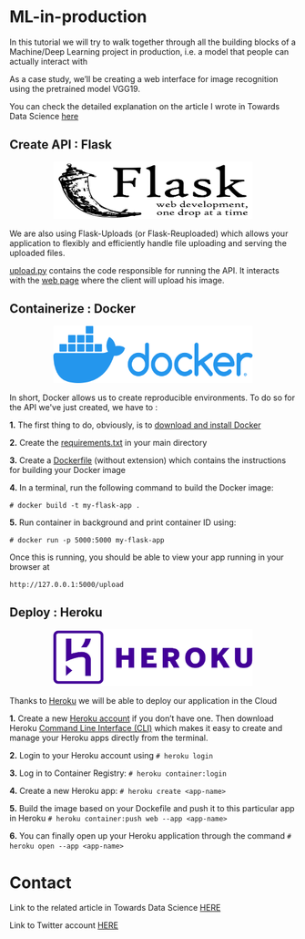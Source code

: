 # ML-in-production

In this tutorial we will try to walk together through all the building blocks of a Machine/Deep Learning project in production, i.e. a model that people can actually interact with

As a case study, we’ll be creating a web interface for image recognition using the pretrained model VGG19.

You can check the detailed explanation on the article I wrote in Towards Data Science [here](https://towardsdatascience.com/machine-learning-in-production-keras-flask-docker-and-heroku-933b5f885459)


## Create API : Flask

<p align="center">
<img src="./images/flask.png" alt="flask logo" width="350" height="100">
</p>

We are also using Flask-Uploads (or Flask-Reuploaded) which allows your application to flexibly and efficiently handle file uploading and serving the uploaded files.

[upload.py](./upload.py) contains the code responsible for running the API. It interacts with the [web page](./templates/upload.html) where the client will upload his image.

## Containerize : Docker

<p align="center">
<img src="./images/docker.png" alt="docker logo" width="350" height="100">
</p>

In short, Docker allows us to create reproducible environments. To do so for the API we've just created, we have to :

**1.** The first thing to do, obviously, is to [download and install Docker](https://www.docker.com/products/docker-desktop)

**2.** Create the [requirements.txt](./requirements.txt) in your main directory

**3.** Create a [Dockerfile](./Dockerfile) (without extension) which contains the instructions for building your Docker image

**4.** In a terminal, run the following command to build the Docker image:
  ```
  # docker build -t my-flask-app .
  ```

**5.** Run container in background and print container ID using:
```
# docker run -p 5000:5000 my-flask-app
```

Once this is running, you should be able to view your app running in your browser at
```
http://127.0.0.1:5000/upload
```

## Deploy : Heroku

<p align="center">
<img src="./images/heroku.png" alt="heroku logo" width="350" height="100">
</p>

Thanks to [Heroku](https://www.heroku.com/) we will be able to deploy our application in the Cloud

**1.** Create a new [Heroku account](https://signup.heroku.com/) if you don’t have one. Then download Heroku [Command Line Interface (CLI)](https://devcenter.heroku.com/articles/heroku-cli#download-and-install) which makes it easy to create and manage your Heroku apps directly from the terminal.

**2.** Login to your Heroku account using `# heroku login`

**3.** Log in to Container Registry: `# heroku container:login`

**4.** Create a new Heroku app: `# heroku create <app-name>`

**5.** Build the image based on your Dockefile and push it to this particular app in Heroku `# heroku container:push web --app <app-name>`

**6.** You can finally open up your Heroku application through the command `# heroku open --app <app-name>`

# Contact

Link to the related article in Towards Data Science [HERE](https://towardsdatascience.com/machine-learning-in-production-keras-flask-docker-and-heroku-933b5f885459)

Link to Twitter account [HERE](https://twitter.com/aissam_out)
